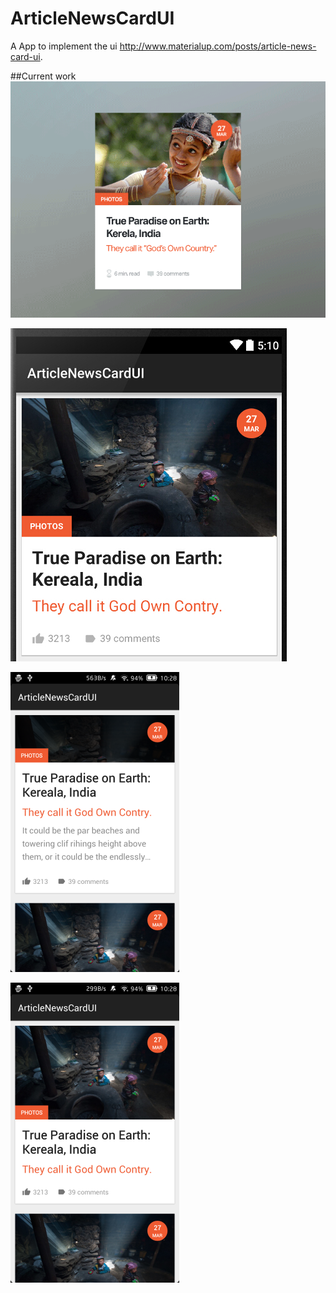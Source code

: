 # ArticleNewsCardUI
A App to implement the ui http://www.materialup.com/posts/article-news-card-ui.

##Current work
  ![current work](./screenshot/original.gif)

  ![current work](./screenshot/news_item.jpg)

  ![current work](./screenshot/app_run_item_open.png)

  ![current work](./screenshot/app_run_item_close.png)
